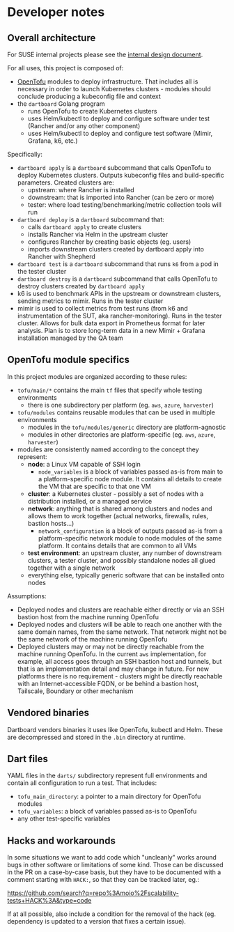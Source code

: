 # Developer notes

## Overall architecture

For SUSE internal projects please see the [internal design document](https://docs.google.com/document/d/1-jgzGSmeH47mobXycuOgeg1W_wTB4AgY).

For all uses, this project is composed of:
 - [OpenTofu](http://opentofu.org) modules to deploy infrastructure. That includes all is necessary in order to launch Kubernetes clusters - modules should conclude producing a kubeconfig file and context
 - the `dartboard` Golang program
   - runs OpenTofu to create Kubernetes clusters
   - uses Helm/kubectl to deploy and configure software under test (Rancher and/or any other component)
   - uses Helm/kubectl to deploy and configure test software (Mimir, Grafana, k6, etc.)

Specifically:
 - `dartboard apply` is a `dartboard` subcommand that calls OpenTofu to deploy Kubernetes clusters. Outputs kubeconfig files and build-specific parameters. Created clusters are:
   - upstream: where Rancher is installed
   - downstream: that is imported into Rancher (can be zero or more)
   - tester: where load testing/benchmarking/metric collection tools will run
 - `dartboard deploy` is a `dartboard` subcommand that:
   - calls `dartboard apply` to create clusters
   - installs Rancher via Helm in the upstream cluster
   - configures Rancher by creating basic objects (eg. users)
   - imports downstream clusters created by dartboard apply into Rancher with Shepherd
 - `dartboard test` is a `dartboard` subcommand that runs `k6` from a pod in the tester cluster
 - `dartboard destroy` is a `dartboard` subcommand that calls OpenTofu to destroy clusters created by `dartboard apply`
 - k6 is used to benchmark APIs in the upstream or downstream clusters, sending metrics to mimir. Runs in the tester cluster
 - mimir is used to collect metrics from test runs (from k6 and instrumentation of the SUT, aka rancher-monitoring). Runs in the tester cluster. Allows for bulk data export in Prometheus format for later analysis. Plan is to store long-term data in a new Mimir + Grafana installation managed by the QA team

## OpenTofu module specifics

In this project modules are organized according to these rules:
 - `tofu/main/*` contains the main `tf` files that specify whole testing environments
   - there is one subdirectory per platform (eg. `aws`, `azure`, `harvester`)
 - `tofu/modules` contains reusable modules that can be used in multiple environments
   - modules in the `tofu/modules/generic` directory are platform-agnostic
   - modules in other directories are platform-specific (eg. `aws`, `azure`, `harvester`)
 - modules are consistently named according to the concept they represent:
   - **node**: a Linux VM capable of SSH login
     - `node_variables` is a block of variables passed as-is from main to a platform-specific node module. It contains all details to create the VM that are specific to that one VM
   - **cluster**: a Kubernetes cluster - possibly a set of nodes with a distribution installed, or a managed service
   - **network**: anything that is shared among clusters and nodes and allows them to work together (actual networks, firewalls, rules, bastion hosts...)
      - `network_configuration` is a block of outputs passed as-is from a platform-specific network module to node modules of the same platform. It contains details that are common to all VMs
   - **test environment**: an upstream cluster, any number of downstream clusters, a tester cluster, and possibly standalone nodes all glued together with a single network
   - everything else, typically generic software that can be installed onto nodes

Assumptions:
 - Deployed nodes and clusters are reachable either directly or via an SSH bastion host from the machine running OpenTofu
 - Deployed nodes and clusters will be able to reach one another with the same domain names, from the same network. That network might not be the same network of the machine running OpenTofu
 - Deployed clusters may or may not be directly reachable from the machine running OpenTofu. In the current `aws` implementation, for example, all access goes through an SSH bastion host and tunnels, but that is an implementation detail and may change in future. For new platforms there is no requirement - clusters might be directly reachable with an Internet-accessible FQDN, or be behind a bastion host, Tailscale, Boundary or other mechanism

## Vendored binaries

Dartboard vendors binaries it uses like OpenTofu, kubectl and Helm. These are decompressed and stored in the `.bin` directory at runtime.

## Dart files

YAML files in the `darts/` subdirectory represent full environments and contain all configuration to run a test. That includes:
 - `tofu_main_directory`: a pointer to a main directory for OpenTofu modules
 - `tofu_variables`: a block of variables passed as-is to OpenTofu
 - any other test-specific variables

## Hacks and workarounds

In some situations we want to add code which "uncleanly" works around bugs in other software or limitations of some kind. Those can be discussed in the PR on a case-by-case basis, but they have to be documented with a comment starting with `HACK:`, so that they can be tracked later, eg.:

https://github.com/search?q=repo%3Amoio%2Fscalability-tests+HACK%3A&type=code

If at all possible, also include a condition for the removal of the hack (eg. dependency is updated to a version that fixes a certain issue).
